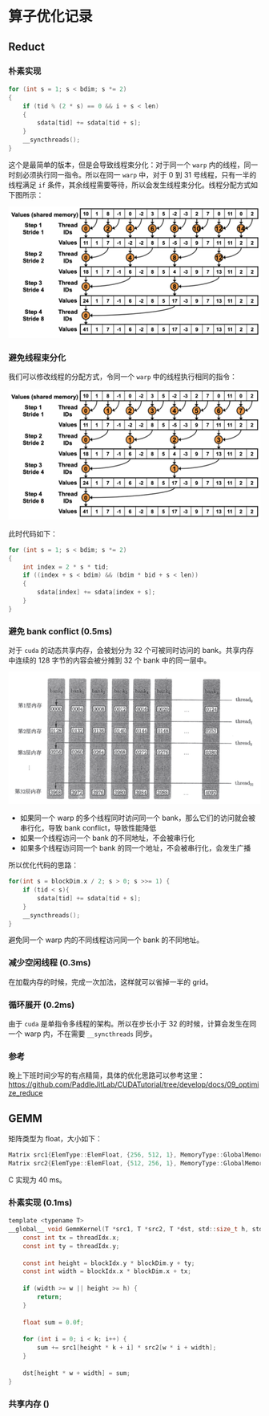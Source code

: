 # 算子优化记录

## Reduct

### 朴素实现

```c
for (int s = 1; s < bdim; s *= 2)
{
    if (tid % (2 * s) == 0 && i + s < len)
    {
        sdata[tid] += sdata[tid + s];
    }
    __syncthreads();
}
```

这个是最简单的版本，但是会导致线程束分化：对于同一个 `warp` 内的线程，同一时刻必须执行同一指令。所以在同一 `warp` 中，对于 0 到 31 号线程，只有一半的线程满足 `if` 条件，其余线程需要等待，所以会发生线程束分化。线程分配方式如下图所示：

![](./imgs/reduce1.png)

### 避免线程束分化

我们可以修改线程的分配方式，令同一个 `warp` 中的线程执行相同的指令：

![](./imgs/reduce2.png)

此时代码如下：

```c
for (int s = 1; s < bdim; s *= 2)
{
    int index = 2 * s * tid;
    if ((index + s < bdim) && (bdim * bid + s < len))
    {
        sdata[index] += sdata[index + s];
    }
}
```

### 避免 bank conflict (0.5ms)

对于 `cuda` 的动态共享内存，会被划分为 32 个可被同时访问的 bank。共享内存中连续的 128 字节的内容会被分摊到 32 个 bank 中的同一层中。

![](./imgs/bank.png)

- 如果同一个 warp 的多个线程同时访问同一个 bank，那么它们的访问就会被串行化，导致 bank conflict，导致性能降低
- 如果一个线程访问一个 bank 的不同地址，不会被串行化
- 如果多个线程访问同一个 bank 的同一个地址，不会被串行化，会发生广播

所以优化代码的思路：

```c
for(int s = blockDim.x / 2; s > 0; s >>= 1) {
    if (tid < s){
        sdata[tid] += sdata[tid + s];
    }
    __syncthreads();
}
```

避免同一个 warp 内的不同线程访问同一个 bank 的不同地址。

### 减少空闲线程 (0.3ms)

在加载内存的时候，完成一次加法，这样就可以省掉一半的 grid。

### 循环展开 (0.2ms)

由于 `cuda` 是单指令多线程的架构。所以在步长小于 32 的时候，计算会发生在同一个 warp 内，不在需要 `__syncthreads` 同步。

### 参考

晚上下班时间少写的有点精简，具体的优化思路可以参考这里：https://github.com/PaddleJitLab/CUDATutorial/tree/develop/docs/09_optimize_reduce

## GEMM

矩阵类型为 float，大小如下：

```c
Matrix src1{ElemType::ElemFloat, {256, 512, 1}, MemoryType::GlobalMemory, IsAsync::IsAsyncFalse};
Matrix src2{ElemType::ElemFloat, {512, 256, 1}, MemoryType::GlobalMemory, IsAsync::IsAsyncFalse};
```

C 实现为 40 ms。

### 朴素实现 (0.1ms)

```c
template <typename T>
__global__ void GemmKernel(T *src1, T *src2, T *dst, std::size_t h, std::size_t k, std::size_t w) {
    const int tx = threadIdx.x;
    const int ty = threadIdx.y;

    const int height = blockIdx.y * blockDim.y + ty;
    const int width = blockIdx.x * blockDim.x + tx;

    if (width >= w || height >= h) {
        return;
    }

    float sum = 0.0f;

    for (int i = 0; i < k; i++) {
        sum += src1[height * k + i] * src2[w * i + width];
    }

    dst[height * w + width] = sum;
}
```

### 共享内存 ()

